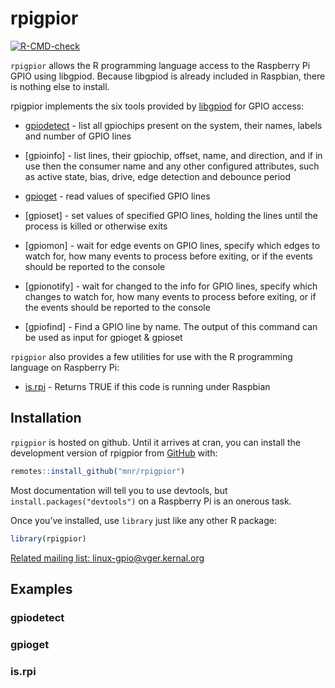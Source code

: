 
<!-- README.md is generated from README.Rmd. Please edit that file -->

# rpigpior

<!--  <a href="https://mnr.github.io/rpigpior/"><img src="man/figures/logo.png" align="right" height="138"></a> -->
<!-- badges: start -->

[![R-CMD-check](https://github.com/mnr/rpigpior/actions/workflows/R-CMD-check.yaml/badge.svg)](https://github.com/mnr/rpigpior/actions/workflows/R-CMD-check.yaml)

<!-- badges: end -->

`rpigpior` allows the R programming language access to the Raspberry Pi
GPIO using libgpiod. Because libgpiod is already included in Raspbian,
there is nothing else to install.

rpigpior implements the six tools provided by
[libgpiod](https://git.kernel.org/pub/scm/libs/libgpiod/libgpiod.git/about/)
for GPIO access:

- [gpiodetect](#gpiodetect) - list all gpiochips present on the system,
  their names, labels and number of GPIO lines

- \[gpioinfo\] - list lines, their gpiochip, offset, name, and
  direction, and if in use then the consumer name and any other
  configured attributes, such as active state, bias, drive, edge
  detection and debounce period

- [gpioget](#gpioget) - read values of specified GPIO lines

- \[gpioset\] - set values of specified GPIO lines, holding the lines
  until the process is killed or otherwise exits

- \[gpiomon\] - wait for edge events on GPIO lines, specify which edges
  to watch for, how many events to process before exiting, or if the
  events should be reported to the console

- \[gpionotify\] - wait for changed to the info for GPIO lines, specify
  which changes to watch for, how many events to process before exiting,
  or if the events should be reported to the console

- \[gpiofind\] - Find a GPIO line by name. The output of this command
  can be used as input for gpioget & gpioset

`rpigpior` also provides a few utilities for use with the R programming
language on Raspberry Pi:

- [is.rpi](#is.rpi) - Returns TRUE if this code is running under
  Raspbian

## Installation

`rpigpior` is hosted on github. Until it arrives at cran, you can
install the development version of rpigpior from
[GitHub](https://github.com/mnr/rpigpior) with:

``` r
remotes::install_github("mnr/rpigpior")
```

Most documentation will tell you to use devtools, but
`install.packages("devtools")` on a Raspberry Pi is an onerous task.

Once you’ve installed, use `library` just like any other R package:

``` r
library(rpigpior)
```

[Related mailing list:
linux-gpio@vger.kernal.org](https://www.spinics.net/lists/linux-gpio/)

## Examples

### gpiodetect

### gpioget

### is.rpi
